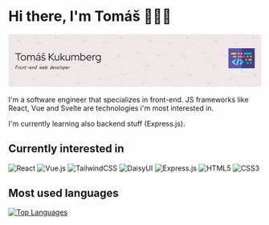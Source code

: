 # Hi there, I'm Tomáš 👋👨‍💻

![Header](./header.png)

I'm a software engineer that specializes in front-end. JS frameworks like React, Vue and Svelte are technologies i'm most interested in. 

I'm currently learning also backend stuff (Express.js). 

## Currently interested in
![React](https://img.shields.io/badge/react-%2320232a.svg?style=for-the-badge&logo=react&logoColor=%2361DAFB)
![Vue.js](https://img.shields.io/badge/vuejs-%2335495e.svg?style=for-the-badge&logo=vuedotjs&logoColor=%234FC08D)
![TailwindCSS](https://img.shields.io/badge/tailwindcss-%2338B2AC.svg?style=for-the-badge&logo=tailwind-css&logoColor=white)
![DaisyUI](https://img.shields.io/badge/daisyui-5A0EF8?style=for-the-badge&logo=daisyui&logoColor=white)
![Express.js](https://img.shields.io/badge/express.js-%23404d59.svg?style=for-the-badge&logo=express&logoColor=%2361DAFB)
![HTML5](https://img.shields.io/badge/html5-%23E34F26.svg?style=for-the-badge&logo=html5&logoColor=white)
![CSS3](https://img.shields.io/badge/css3-%231572B6.svg?style=for-the-badge&logo=css3&logoColor=white)

## Most used languages
[![Top Languages](https://github-readme-stats.vercel.app/api/top-langs/?username=TomasKukumberg&langs_count=8&theme=gotham)](https://github.com/TomasKukumberg/github-readme-stats)
